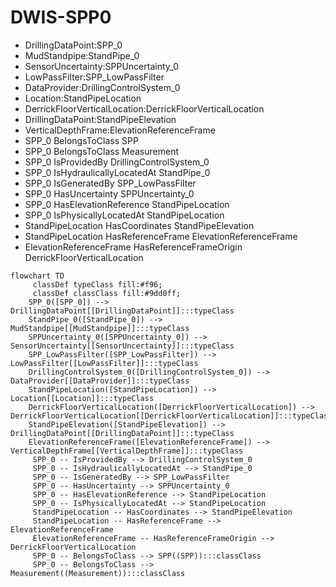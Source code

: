 # DWIS-SPP0
- DrillingDataPoint:SPP_0
- MudStandpipe:StandPipe_0
- SensorUncertainty:SPPUncertainty_0
- LowPassFilter:SPP_LowPassFilter
- DataProvider:DrillingControlSystem_0
- Location:StandPipeLocation
- DerrickFloorVerticalLocation:DerrickFloorVerticalLocation
- DrillingDataPoint:StandPipeElevation
- VerticalDepthFrame:ElevationReferenceFrame
- SPP_0 BelongsToClass SPP
- SPP_0 BelongsToClass Measurement
- SPP_0 IsProvidedBy DrillingControlSystem_0
- SPP_0 IsHydraulicallyLocatedAt StandPipe_0
- SPP_0 IsGeneratedBy SPP_LowPassFilter
- SPP_0 HasUncertainty SPPUncertainty_0
- SPP_0 HasElevationReference StandPipeLocation
- SPP_0 IsPhysicallyLocatedAt StandPipeLocation
- StandPipeLocation HasCoordinates StandPipeElevation
- StandPipeLocation HasReferenceFrame ElevationReferenceFrame
- ElevationReferenceFrame HasReferenceFrameOrigin DerrickFloorVerticalLocation
```mermaid
flowchart TD
	 classDef typeClass fill:#f96;
	 classDef classClass fill:#9dd0ff;
	SPP_0([SPP_0]) --> DrillingDataPoint[[DrillingDataPoint]]:::typeClass
	StandPipe_0([StandPipe_0]) --> MudStandpipe[[MudStandpipe]]:::typeClass
	SPPUncertainty_0([SPPUncertainty_0]) --> SensorUncertainty[[SensorUncertainty]]:::typeClass
	SPP_LowPassFilter([SPP_LowPassFilter]) --> LowPassFilter[[LowPassFilter]]:::typeClass
	DrillingControlSystem_0([DrillingControlSystem_0]) --> DataProvider[[DataProvider]]:::typeClass
	StandPipeLocation([StandPipeLocation]) --> Location[[Location]]:::typeClass
	DerrickFloorVerticalLocation([DerrickFloorVerticalLocation]) --> DerrickFloorVerticalLocation[[DerrickFloorVerticalLocation]]:::typeClass
	StandPipeElevation([StandPipeElevation]) --> DrillingDataPoint[[DrillingDataPoint]]:::typeClass
	ElevationReferenceFrame([ElevationReferenceFrame]) --> VerticalDepthFrame[[VerticalDepthFrame]]:::typeClass
	 SPP_0 -- IsProvidedBy --> DrillingControlSystem_0 
	 SPP_0 -- IsHydraulicallyLocatedAt --> StandPipe_0 
	 SPP_0 -- IsGeneratedBy --> SPP_LowPassFilter 
	 SPP_0 -- HasUncertainty --> SPPUncertainty_0 
	 SPP_0 -- HasElevationReference --> StandPipeLocation 
	 SPP_0 -- IsPhysicallyLocatedAt --> StandPipeLocation 
	 StandPipeLocation -- HasCoordinates --> StandPipeElevation 
	 StandPipeLocation -- HasReferenceFrame --> ElevationReferenceFrame 
	 ElevationReferenceFrame -- HasReferenceFrameOrigin --> DerrickFloorVerticalLocation 
	 SPP_0 -- BelongsToClass --> SPP((SPP)):::classClass
	 SPP_0 -- BelongsToClass --> Measurement((Measurement)):::classClass
```
